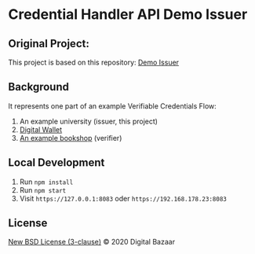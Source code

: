 # Credential Handler API Demo Issuer

## Original Project:

This project is based on this repository: [Demo Issuer](https://chapi-demo-issuer.digitalbazaar.com/)

## Background

It represents one part of an example Verifiable Credentials Flow:

1. An example university (issuer, this project)
2. [Digital Wallet](https://github.com/VeronikaSedlackova/Demo-Wallet) 
3. [An example bookshop](https://github.com/VeronikaSedlackova/Demo-Verifier) (verifier)


## Local Development

1. Run `npm install`
2. Run `npm start`
3. Visit `https://127.0.0.1:8083` oder `https://192.168.178.23:8083` 


## License

[New BSD License (3-clause)](LICENSE) © 2020 Digital Bazaar
